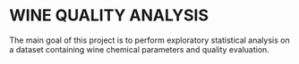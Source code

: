 # WINE QUALITY ANALYSIS

The main goal of this project is to perform exploratory statistical analysis on a dataset containing wine chemical parameters and quality evaluation.
